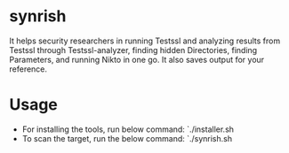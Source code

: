 # synrish
It helps security researchers in running Testssl and analyzing results from Testssl through Testssl-analyzer, finding hidden Directories, finding Parameters, and running Nikto in one go. It also saves output for your reference.

# Usage
* For installing the tools, run below command:
`./installer.sh
* To scan the target, run the below command:
`./synrish.sh <Target URL>

